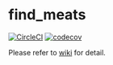 
# find_meats

[![CircleCI](https://circleci.com/gh/matasuke/find_meats.svg?style=svg&circle-token=46a7df08e92ac79d6e1fe41676781abf94fa21c9)](https://circleci.com/gh/matasuke/find_meats)
[![codecov](https://codecov.io/gh/matasuke/find_meats/branch/master/graph/badge.svg?token=PR66ddskwl)](https://codecov.io/gh/matasuke/find_meats)

Please refer to [wiki](https://github.com/matasuke/find_meats/wiki) for detail.
